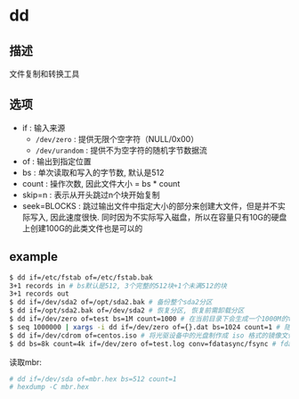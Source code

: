 # dd

## 描述

文件复制和转换工具

## 选项
- if : 输入来源
    - `/dev/zero` : 提供无限个空字符（NULL/0x00）
    - `/dev/urandom` : 提供不为空字符的随机字节数据流
- of : 输出到指定位置
- bs : 单次读取和写入的字节数, 默认是512
- count : 操作次数, 因此文件大小 = bs * count
- skip=n : 表示从开头跳过n个块开始复制
- seek=BLOCKS : 跳过输出文件中指定大小的部分来创建大文件，但是并不实际写入, 因此速度很快. 同时因为不实际写入磁盘，所以在容量只有10G的硬盘上创建100G的此类文件也是可以的 

## example
```sh
$ dd if=/etc/fstab of=/etc/fstab.bak
3+1 records in # bs默认是512, 3个完整的512块+1个未满512的块
3+1 records out
$ dd if=/dev/sda2 of=/opt/sda2.bak # 备份整个sda2分区
$ dd if=/opt/sda2.bak of=/dev/sda2 # 恢复分区, 恢复前需卸载分区
$ dd if=/dev/zero of=test bs=1M count=1000 # 在当前目录下会生成一个1000M的test文件，文件内容为全0, 但是这样为实际写入硬盘，文件产生速度取决于硬盘读写速度
$ seq 1000000 | xargs -i dd if=/dev/zero of={}.dat bs=1024 count=1 # 随机生成1百万个1K的文件
$ dd if=/dev/cdrom of=centos.iso # 将光驱设备中的光盘制作成 iso 格式的镜像文件
$ dd bs=8k count=4k if=/dev/zero of=test.log conv=fdatasync/fsync # fdatasync/fsync区别是conv=fsync会把文件的“数据”和“metadata”都写入磁盘, 而fdatasync仅数据落盘, 两者时间相差不大. 单纯磁盘性能测试推荐用fdatasync. dd默认启用写缓存(先把数据写到os的“写缓存”，就算完成了写操作, 再由os周期性地调用sync函数，把“写缓存”中的数据刷入磁盘. 因此“写缓存”的存在，会测试出一个超级快的错误性能值. from [正确使用 dd 测试磁盘读写速度](https://cloud.tencent.com/developer/article/1114720)
```

读取mbr:
```bash
# dd if=/dev/sda of=mbr.hex bs=512 count=1
# hexdump -C mbr.hex
```